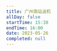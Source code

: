 ```yaml
---
title: 广州南站送机
allDay: false
startTime: 15:30
endTime: 16:00
date: 2023-05-26
completed: null
---
```

